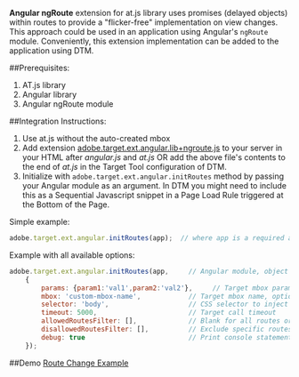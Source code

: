 **Angular ngRoute** extension for at.js library uses promises (delayed objects) within routes to provide a "flicker-free" implementation on view changes.  This approach could be used in an application using Angular's `ngRoute` module.  Conveniently, this extension implementation can be added to the application using DTM.

##Prerequisites: 
  1. AT.js library
  1. Angular library 
  1. Angular ngRoute module 

##Integration Instructions:
  1. Use at.js without the auto-created mbox
  1. Add extension [adobe.target.ext.angular.lib+ngroute.js](https://github.com/Adobe-Marketing-Cloud/target-spa-extensions/blob/master/src/angular/adobe.target.ext.angular.lib%2Bngroute.js) to your server in your HTML after _angular.js_ and _at.js_ OR add the above file's contents to the end of _at.js_ in the Target Tool configuration of DTM.
  1. Initialize with `adobe.target.ext.angular.initRoutes` method by passing your Angular module as an argument. In DTM you might need to include this as a Sequential Javascript snippet in a Page Load Rule triggered at the Bottom of the Page. 

Simple example:
``` javascript
adobe.target.ext.angular.initRoutes(app);  // where app is a required argument, reference to an Angular module, can be object or string name
```

Example with all available options:
``` javascript
adobe.target.ext.angular.initRoutes(app,     // Angular module, object reference or string, required 
    {
        params: {param1:'val1',param2:'val2'},     // Target mbox parameters, optional
        mbox: 'custom-mbox-name',            // Target mbox name, optional
        selector: 'body',                    // CSS selector to inject Target content to, optional
        timeout: 5000,                       // Target call timeout
        allowedRoutesFilter: [],             // Blank for all routes or restrict to specific routes: ['/','/about','/item/:id']
        disallowedRoutesFilter: [],          // Exclude specific routes: ['/login','/privacy']
        debug: true                          // Print console statements
    });
```  

##Demo 
[Route Change Example](http://adobe-marketing-cloud.github.io/target-sdk-libraries/demos/examples/angular/route_change_demo.html)